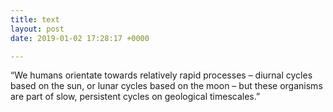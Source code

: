 ```yaml
---
title: text
layout: post
date: 2019-01-02 17:28:17 +0000

---
```

“We humans orientate towards relatively rapid processes – diurnal cycles based on the sun, or lunar cycles based on the moon – but these organisms are part of slow, persistent cycles on geological timescales.”    